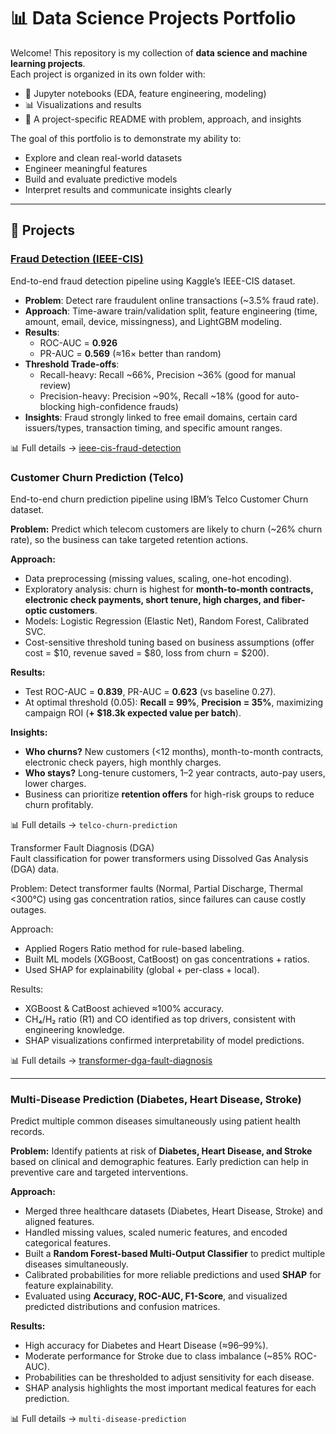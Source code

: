 # 📊 Data Science Projects Portfolio

Welcome! This repository is my collection of **data science and machine learning projects**.  
Each project is organized in its own folder with:  
- 📓 Jupyter notebooks (EDA, feature engineering, modeling)  
- 📊 Visualizations and results  
- 📝 A project-specific README with problem, approach, and insights  

The goal of this portfolio is to demonstrate my ability to:
- Explore and clean real-world datasets  
- Engineer meaningful features  
- Build and evaluate predictive models  
- Interpret results and communicate insights clearly  

---

## 📂 Projects

### [Fraud Detection (IEEE-CIS)](./ieee-cis-fraud-detection)
End-to-end fraud detection pipeline using Kaggle’s IEEE-CIS dataset.  

- **Problem**: Detect rare fraudulent online transactions (~3.5% fraud rate).  
- **Approach**: Time-aware train/validation split, feature engineering (time, amount, email, device, missingness), and LightGBM modeling.  
- **Results**:  
  - ROC-AUC = **0.926**  
  - PR-AUC = **0.569** (≈16× better than random)  
- **Threshold Trade-offs**:  
  - Recall-heavy: Recall ~66%, Precision ~36% (good for manual review)  
  - Precision-heavy: Precision ~90%, Recall ~18% (good for auto-blocking high-confidence frauds)  
- **Insights**: Fraud strongly linked to free email domains, certain card issuers/types, transaction timing, and specific amount ranges.  

📊 Full details → [ieee-cis-fraud-detection](./ieee-cis-fraud-detection)

### Customer Churn Prediction (Telco)
End-to-end churn prediction pipeline using IBM’s Telco Customer Churn dataset.  

**Problem:** Predict which telecom customers are likely to churn (~26% churn rate), so the business can take targeted retention actions.  

**Approach:**  
- Data preprocessing (missing values, scaling, one-hot encoding).  
- Exploratory analysis: churn is highest for **month-to-month contracts, electronic check payments, short tenure, high charges, and fiber-optic customers**.  
- Models: Logistic Regression (Elastic Net), Random Forest, Calibrated SVC.  
- Cost-sensitive threshold tuning based on business assumptions (offer cost = $10, revenue saved = $80, loss from churn = $200).  

**Results:**  
- Test ROC-AUC = **0.839**, PR-AUC = **0.623** (vs baseline 0.27).  
- At optimal threshold (0.05): **Recall = 99%**, **Precision = 35%**, maximizing campaign ROI (**+ $18.3k expected value per batch**).  

**Insights:**  
- **Who churns?** New customers (<12 months), month-to-month contracts, electronic check payers, high monthly charges.  
- **Who stays?** Long-tenure customers, 1–2 year contracts, auto-pay users, lower charges.  
- Business can prioritize **retention offers** for high-risk groups to reduce churn profitably.  

📊 Full details → `telco-churn-prediction`

Transformer Fault Diagnosis (DGA)  
Fault classification for power transformers using Dissolved Gas Analysis (DGA) data.

Problem: Detect transformer faults (Normal, Partial Discharge, Thermal <300°C) using gas concentration ratios, since failures can cause costly outages.

Approach:
- Applied Rogers Ratio method for rule-based labeling.
- Built ML models (XGBoost, CatBoost) on gas concentrations + ratios.
- Used SHAP for explainability (global + per-class + local).

Results:
- XGBoost & CatBoost achieved ≈100% accuracy.
- CH₄/H₂ ratio (R1) and CO identified as top drivers, consistent with engineering knowledge.
- SHAP visualizations confirmed interpretability of model predictions.

📊 Full details → [transformer-dga-fault-diagnosis](transformer-dga-fault-diagnosis)


---

### Multi-Disease Prediction (Diabetes, Heart Disease, Stroke)  
Predict multiple common diseases simultaneously using patient health records.  

**Problem:** Identify patients at risk of **Diabetes, Heart Disease, and Stroke** based on clinical and demographic features. Early prediction can help in preventive care and targeted interventions.  

**Approach:**  
- Merged three healthcare datasets (Diabetes, Heart Disease, Stroke) and aligned features.  
- Handled missing values, scaled numeric features, and encoded categorical features.  
- Built a **Random Forest-based Multi-Output Classifier** to predict multiple diseases simultaneously.  
- Calibrated probabilities for more reliable predictions and used **SHAP** for feature explainability.  
- Evaluated using **Accuracy, ROC-AUC, F1-Score**, and visualized predicted distributions and confusion matrices.  

**Results:**  
- High accuracy for Diabetes and Heart Disease (≈96–99%).  
- Moderate performance for Stroke due to class imbalance (~85% ROC-AUC).  
- Probabilities can be thresholded to adjust sensitivity for each disease.  
- SHAP analysis highlights the most important medical features for each prediction.  

📊 Full details → `multi-disease-prediction`

